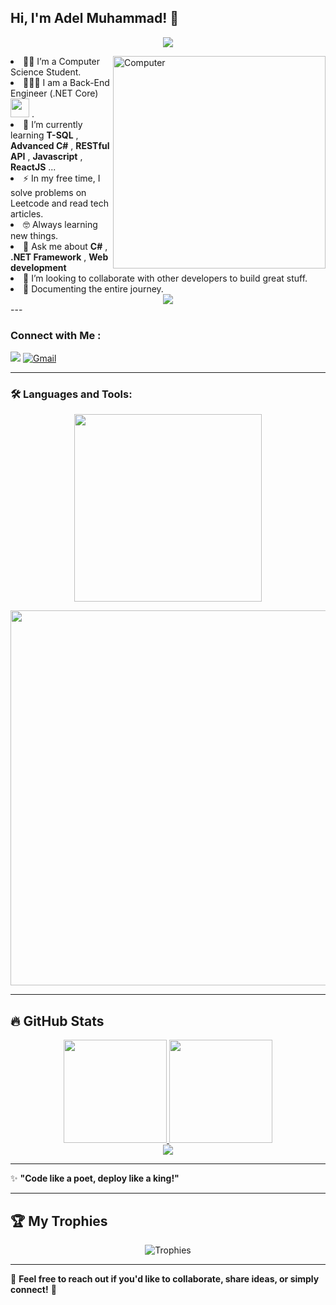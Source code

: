 
<h2> Hi, I'm Adel Muhammad! 👋</h2>

<!-- Typing SVG by DenverCoder1 - https://github.com/DenverCoder1/readme-typing-svg -->
<p align="center">
  <a href="https://github.com/DenverCoder1/readme-typing-svg"><img src="https://readme-typing-svg.herokuapp.com/?lines=Software%20Engineer;Back-End%20Developer👨🏻‍💻;Always%20learning%20new%20things&font=Fira%20Code&center=true&width=440&height=45&color=2F81F7&vCenter=true&size=22"></a>
</p> 
<img src="https://github.com/lambiengcode/lambiengcode/blob/main/gif/dash.gif?raw=true" width="340px" align="right" alt="Computer">
<p
  
- 👨‍🎓 I’m a Computer Science Student.
- 👨🏻‍💻 I am a Back-End Engineer (.NET Core) <img src="https://media.giphy.com/media/WUlplcMpOCEmTGBtBW/giphy.gif" width="30"> .
- 🌱 I’m currently learning   **T-SQL** , **Advanced C#** , **RESTful API** ,  **Javascript** , **ReactJS** ...
- :zap: In my free time, I solve problems on Leetcode and read tech articles.
- 🤓 Always learning new things.
- 💬 Ask me about **C#** , **.NET Framework** , **Web development**
- 🤝 I’m looking to collaborate with other developers to build great stuff.
- 📄 Documenting the entire journey.

<div align="center">
    <img src="https://user-images.githubusercontent.com/73097560/115834477-dbab4500-a447-11eb-908a-139a6edaec5c.gif" />
</div>
---

### Connect with Me :
<a href="https://www.linkedin.com/in/adel-mohamed23" target="_blank"><img src="https://img.shields.io/badge/-Adel%20Muhammad-0077B5?style=for-the-badge&logo=Linkedin&logoColor=white"/></a>
[![Gmail](https://img.shields.io/badge/Gmail-D14836?style=for-the-badge&logo=gmail&logoColor=white&link=mailto:eslamshaban060@gmail.com)](mailto:adelmuhammad.r@gmail.com)

---

### 🛠️ Languages and Tools:

<p align="center">
  <img src="https://user-images.githubusercontent.com/77529535/104816402-097a5f80-5843-11eb-9d83-deadb3bb212c.gif?raw=true" width="300" />
</p>

<p align="center">
  <img width="600px" src="https://skillicons.dev/icons?i=html,css,js,react,cpp,cs,dotnet,git,vscode,visualstudio&perline=12" />
</p>

---

## 🔥 GitHub Stats

<div align="center">
  <a href="https://github.com/AdelMuhammad-23">
    <img height="165" src="https://github-readme-stats.vercel.app/api?username=AdelMuhammad-23&show_icons=true&theme=radical&hide_title=true&border_radius=20" />
  </a>
  <a href="https://github.com/AdelMuhammad-23">
    <img height="165" src="https://github-readme-streak-stats.herokuapp.com?user=AdelMuhammad-23&theme=radical&border_radius=20" />
  </a>
</div>

<div align="center">
  <a href="https://github.com/AdelMuhammad-23">
    <img src="https://github-readme-stats.vercel.app/api/top-langs/?username=AdelMuhammad-23&layout=compact&theme=radical&hide_title=true&border_radius=20" />
  </a>
</div>

---

✨ **"Code like a poet, deploy like a king!"**

---

## 🏆 My Trophies

<div align="center">
  <img src="https://github-profile-trophy.vercel.app/?username=AdelMuhammad-23&theme=radical&no-frame=false&no-bg=true&margin-w=6&column=5&row=1" alt="Trophies" />
</div>

---

💬 **Feel free to reach out if you'd like to collaborate, share ideas, or simply connect!** 🚀

